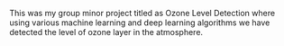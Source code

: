 This was my group minor project titled as Ozone Level Detection where using various machine learning and deep learning algorithms we have detected the level of ozone layer in the atmosphere.  
